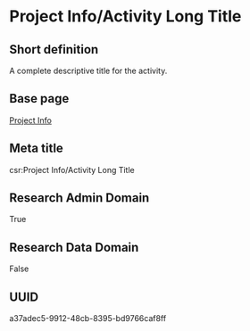 # Project Info/Activity Long Title
## Short definition
A complete descriptive title for the activity.
## Base page
[Project Info](../../Objects/Project%20Info.md)
## Meta title
csr:Project Info/Activity Long Title
## Research Admin Domain
True
## Research Data Domain
False
## UUID
a37adec5-9912-48cb-8395-bd9766caf8ff
